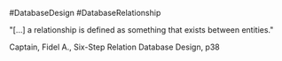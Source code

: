 #DatabaseDesign #DatabaseRelationship 

"[...] a relationship is defined as something that exists between entities."

Captain, Fidel A., Six-Step Relation Database Design, p38